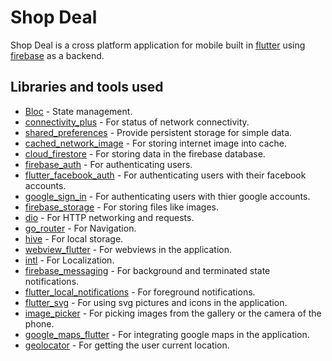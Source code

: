 # Shop Deal

Shop Deal is a cross platform application for mobile built in [flutter](https://flutter.dev/) using [firebase](https://firebase.google.com) as a backend.

## Libraries and tools used
- [Bloc](https://pub.dev/packages/bloc) - State management.
- [connectivity_plus](https://pub.dev/packages/connectivity_plus) - For status of network connectivity.
- [shared_preferences](https://pub.dev/packages/shared_preferences) - Provide persistent storage for simple data.
- [cached_network_image](https://pub.dev/packages/cached_network_image) - For storing internet image into cache.
- [cloud_firestore](https://pub.dev/packages/cloud_firestore) - For storing data in the firebase database.
- [firebase_auth](https://pub.dev/packages/firebase_auth) - For authenticating users.
- [flutter_facebook_auth](https://pub.dev/packages/flutter_facebook_auth) - For authenticating users with their facebook accounts.
- [google_sign_in](https://pub.dev/packages/google_sign_in) - For authenticating users with thier google accounts.
- [firebase_storage](https://pub.dev/packages/firebase_storage) - For storing files like images.
- [dio](https://pub.dev/packages/dio) - For HTTP networking and requests.
- [go_router](https://pub.dev/packages/go_router) - For Navigation.
- [hive](https://pub.dev/packages/hive) - For local storage.
- [webview_flutter](https://pub.dev/packages/webview_flutter) - For webviews in the application.
- [intl](https://pub.dev/packages/intl) - For Localization.
- [firebase_messaging](https://pub.dev/packages/firebase_messaging) - For background and terminated state notifications.
- [flutter_local_notifications](https://pub.dev/packages/flutter_local_notifications) - For foreground notifications.
- [flutter_svg](https://pub.dev/packages/flutter_svg) - For using svg pictures and icons in the application.
- [image_picker](https://pub.dev/packages/image_picker) - For picking images from the gallery or the camera of the phone.
- [google_maps_flutter](https://pub.dev/packages/google_maps_flutter) - For integrating google maps in the application.
- [geolocator](https://pub.dev/packages/geolocator) - For getting the user current location.

